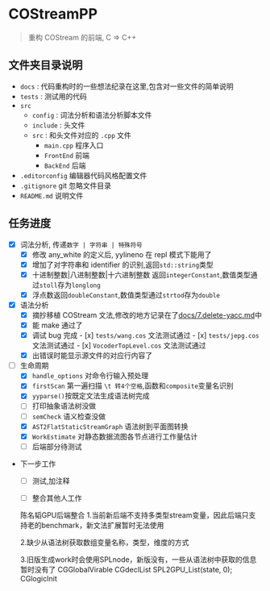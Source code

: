 # COStreamPP
>重构 COStream 的前端, C => C++
## 文件夹目录说明
- `docs` : 代码重构时的一些想法纪录在这里,包含对一些文件的简单说明
- `tests` : 测试用的代码
- `src`
  - `config` : 词法分析和语法分析脚本文件
  - `include` : 头文件
  - `src` : 和头文件对应的 `.cpp` 文件
      - `main.cpp` 程序入口
      - `FrontEnd` 前端
      - `BackEnd`  后端
- `.editorconfig` 编辑器代码风格配置文件
- `.gitignore` git 忽略文件目录
- `README.md` 说明文件
## 任务进度
- [x] 词法分析, 传递`数字 | 字符串 | 特殊符号`
    - [x]  修改 any_white 的定义后, yylineno 在 repl 模式下能用了
    - [x]  增加了对字符串和 identifier 的识别,返回`std::string`类型
    - [x]  十进制整数|八进制整数|十六进制整数 返回`integerConstant`,数值类型通过`stoll`存为`longlong`
    - [x]  浮点数返回`doubleConstant`,数值类型通过`strtod`存为`double`
- [x] 语法分析
    - [x]  摘抄移植 COStream 文法,修改的地方记录在了[docs/7.delete-yacc.md](https://github.com/DML308/COStreamPP/blob/master/docs/7.delete-yacc.md)中
    - [x]  能 make 通过了
    - [x]  调试 bug 完成
      - [x] `tests/wang.cos`      文法测试通过
      - [x] `tests/jepg.cos`      文法测试通过
      - [x] `VocoderTopLevel.cos` 文法测试通过
    - [x] 出错误时能显示源文件的对应行内容了
- [ ] 生命周期
  - [x] `handle_options` 对命令行输入预处理
  - [x] `firstScan` 第一遍扫描 `\t 转4个空格`,函数和`composite`变量名识别
  - [x] `yyparse()`按既定文法生成语法树完成
  - [ ] 打印抽象语法树没做
  - [ ] `semCheck` 语义检查没做
  - [x] `AST2FlatStaticStreamGraph` 语法树到平面图转换
  - [x] `WorkEstimate` 对静态数据流图各节点进行工作量估计
  - [ ] 后端部分待测试
- 下一步工作
  - [ ] 测试,加注释
  - [ ] 整合其他人工作



  陈名韬GPU后端整合
  1.当前新后端不支持多类型stream变量，因此后端只支持老的benchmark，新文法扩展暂时无法使用

  2.缺少从语法树获取数组变量名称，类型，维度的方式

  3.旧版生成work时会使用SPLnode，新版没有，一些从语法树中获取的信息暂时没有了
  CGGlobalVirable
  CGdeclList  	SPL2GPU_List(state, 0);
  CGlogicInit


